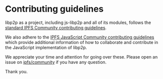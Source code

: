 # Contributing guidelines

libp2p as a project, including js-libp2p and all of its modules, follows the [standard IPFS Community contributing guidelines](https://github.com/ipfs/community/blob/master/CONTRIBUTING.md).

We also adhere to the [IPFS JavaScript Community contributing guidelines](https://github.com/ipfs/community/blob/master/CONTRIBUTING_JS.md) which provide additional information of how to collaborate and contribute in the JavaScript implementation of libp2p.

We appreciate your time and attention for going over these. Please open an issue on [ipfs/community](https://github.com/ipfs/community) if you have any question.

Thank you.
